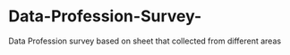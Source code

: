 # Data-Profession-Survey-
Data Profession survey based on sheet that collected from different areas 
